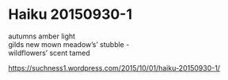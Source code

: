 # Haiku 20150930-1  
autumns amber light  
gilds new mown meadow’s’ stubble -   
wildflowers’ scent tamed  
  
https://suchness1.wordpress.com/2015/10/01/haiku-20150930-1/